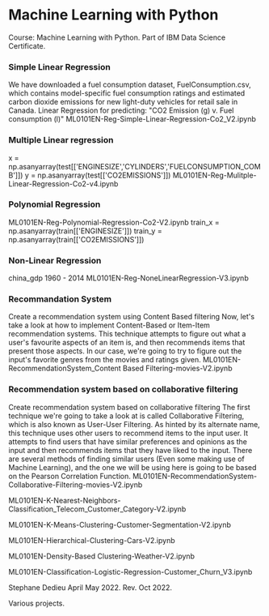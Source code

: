 # Machine Learning with Python

Course: Machine Learning with Python.
Part of IBM Data Science Certificate. 

### Simple Linear Regression

We have downloaded a fuel consumption dataset, FuelConsumption.csv, which contains model-specific fuel consumption ratings and estimated carbon dioxide emissions for new light-duty vehicles for retail sale in Canada.
Linear Regression for predicting: "CO2 Emission (g) v. Fuel consumption (l)"
ML0101EN-Reg-Simple-Linear-Regression-Co2_V2.ipynb

### Multiple Linear regression 

x = np.asanyarray(test[['ENGINESIZE','CYLINDERS','FUELCONSUMPTION_COMB']])
y = np.asanyarray(test[['CO2EMISSIONS']])
ML0101EN-Reg-Mulitple-Linear-Regression-Co2-v4.ipynb

### Polynomial Regression 
ML0101EN-Reg-Polynomial-Regression-Co2-V2.ipynb
train_x = np.asanyarray(train[['ENGINESIZE']])
train_y = np.asanyarray(train[['CO2EMISSIONS']])

### Non-Linear Regression 
china_gdp 1960 - 2014
ML0101EN-Reg-NoneLinearRegression-V3.ipynb



### Recommandation System 
Create a recommendation system using Content Based filtering 
Now, let's take a look at how to implement Content-Based or Item-Item recommendation systems. This technique attempts to figure out what a user's favourite aspects of an item is, and then recommends items that present those aspects. In our case, we're going to try to figure out the input's favorite genres from the movies and ratings given.
ML0101EN-RecommendationSystem_Content Based Filtering-movies-V2.ipynb

###  Recommendation system based on collaborative filtering
Create recommendation system based on collaborative filtering
The first technique we're going to take a look at is called Collaborative Filtering, which is also known as User-User Filtering. As hinted by its alternate name, this technique uses other users to recommend items to the input user. It attempts to find users that have similar preferences and opinions as the input and then recommends items that they have liked to the input. There are several methods of finding similar users (Even some making use of Machine Learning), and the one we will be using here is going to be based on the Pearson Correlation Function.
ML0101EN-RecommendationSystem-Collaborative-Filtering-movies-V2.ipynb





ML0101EN-K-Nearest-Neighbors-Classification_Telecom_Customer_Category-V2.ipynb

ML0101EN-K-Means-Clustering-Customer-Segmentation-V2.ipynb

ML0101EN-Hierarchical-Clustering-Cars-V2.ipynb

ML0101EN-Density-Based Clustering-Weather-V2.ipynb

ML0101EN-Classification-Logistic-Regression-Customer_Churn_V3.ipynb



Stephane Dedieu April May 2022.
Rev. Oct 2022. 

Various projects.  


